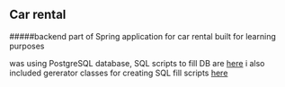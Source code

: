 ## Car rental
#####backend part of Spring application for car rental
built for learning purposes

was using PostgreSQL database, SQL scripts to fill DB are [here](src/main/resources/db/changelog)
i also included gererator classes for creating SQL fill scripts [here](src/main/java/com/vilensky/carrental/database_fillers)